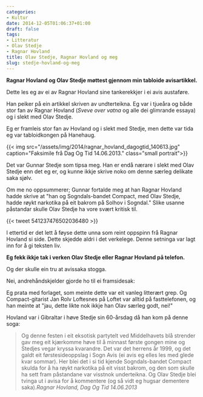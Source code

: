 ```yaml
---
categories:
- Kultur
date: 2014-12-05T01:06:37+01:00
draft: false
tags:
- Litteratur
- Olav Stedje
- Ragnar Hovland
title: Olav Stedje, Ragnar Hovland og meg
slug: stedje-hovland-og-meg
---
```


**Ragnar Hovland og Olav Stedje møttest gjennom min tabloide avisartikkel.**

Dette les eg av ei av Ragnar Hovland sine tankerekkjer i ei avis austaføre. 

<!--more-->

Han peiker på ein artikkel skriven av undterteikna. Eg var i tjueåra og både stor fan av Ragnar Hovland (*Sveve over vatna* og alle dei glimrande essaya) og i slekt med Olav Stedje.

Eg er framleis stor fan av Hovland og i slekt med Stedje, men dette var tida eg var tabloidkongen på Hanehaug.


{{< img src="/assets/img/2014/ragnar_hovland_dagogtid_140613.jpg" caption="Faksimile frå Dag Og Tid 14.06.2013." class="small portrait">}}

Det var Gunnar Stedje som tipsa meg. Han er endå nærare i slekt med Olav Stedje enn det eg er, og kunne ikkje skrive noko om denne særleg delikate saka sjølv. 

Om me no oppsummerer; Gunnar fortalde meg at han Ragnar Hovland hadde skrive at "han og Sogndals-bandet Compact, med Olav Stedje, hadde røykt narkotika på eit bakrom på Solhov i Sogndal." Slike usanne påstandar skulle Olav Stedje ha vore svært kritisk til.

{{< tweet 541237476502036480 >}}

I ettertid er det lett å føyse dette unna som reint oppspinn frå Ragnar Hovland si side. Dette skjedde aldri i det verkelege. Denne setninga var lagt inn for å gi teksten liv.

**Eg fekk ikkje tak i verken Olav Stedje eller Ragnar Hovland på telefon.**

Og der skulle ein tru at avissaka stogga. 

Nei, andrehåndskjelder gjorde ho til ei framsidesak: 

Eg prata med forlaget, som meinte dette var eit vanleg litterært grep. Og Compact-gitarist Jan Rolv Loftesnes på Loftet var alltid på fasttelefonen, og han meinte at "jau, dette likte nok ikkje han  Olav særleg godt, nei!"

Hovland var i Gibraltar i høve Stedje sin 60-årsdag då han kom på denne soga:

> Og denne festen i eit eksotisk partytelt ved Middelhavets blå strender gav meg eit kjærkomme høve til å minnast første gongen mine og Stedjes vegar kryssa kvarandre. Det var det herrens år 1999, og det galdt eit førstesideoppslag i Sogn Avis (ei avis eg elles les med glede kvar sommar). Her blei det i si tid kjende Sogndals-bandet Compact skulda for å ha røykt narkotika på eit visst bakrom, og den som skulle ha sett fram påstandane var visstnok underteikna. Og Olav Stedje blei tvinga ut i avisa for å kommentere (og så vidt eg hugsar dementere saka).<cite>Ragnar Hovland, *Dag Og Tid* 14.06.2013</cite> 

